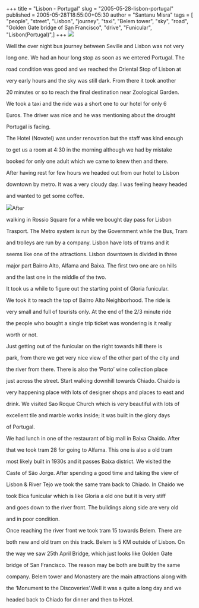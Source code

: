 +++
title = "Lisbon - Portugal"
slug = "2005-05-28-lisbon-portugal"
published = 2005-05-28T18:55:00+05:30
author = "Santanu Misra"
tags = [ "people", "street", "Lisbon", "journey", "taxi", "Belem tower", "sky", "road", "Golden Gate bridge of San Francisco", "drive", "Funicular", "Lisbon(Portugal)",]
+++
[![](../images/2005-05-28-lisbon-portugal-lisbon-tram.jpg)](http://www.flickr.com/photos/santm/11231754105/in/set-72157638399106266)

  

Well the over night bus journey between Seville and Lisbon was not very
long one. We had an hour long stop as soon as we entered Portugal. The
road condition was good and we reached the Oriental Stop of Lisbon at
very early hours and the sky was still dark. From there it took another
20 minutes or so to reach the final destination near Zoological Garden.
We took a taxi and the ride was a short one to our hotel for only 6
Euros. The driver was nice and he was mentioning about the drought
Portugal is facing.

  

The Hotel (Novotel) was under renovation but the staff was kind enough
to get us a room at 4:30 in the morning although we had by mistake
booked for only one adult which we came to knew then and there.

  

  

After having rest for few hours we headed out from our hotel to Lisbon
downtown by metro. It was a very cloudy day. I was feeling heavy headed
and wanted to get some coffee.

  

[![](../images/2005-05-28-lisbon-portugal-castle-lis.jpg)](http://www.flickr.com/photos/santm/11231863953/in/set-72157638399106266)After
walking in Rossio Square for a while we bought day pass for Lisbon
Trasport. The Metro system is run by the Government while the Bus, Tram
and trolleys are run by a company. Lisbon have lots of trams and it
seems like one of the attractions. Lisbon downtown is divided in three
major part Bairro Alto, Alfama and Baixa. The first two one are on hills
and the last one in the middle of the two.

  

It took us a while to figure out the starting point of Gloria funicular.
We took it to reach the top of Bairro Alto Neighborhood. The ride is
very small and full of tourists only. At the end of the 2/3 minute ride
the people who bought a single trip ticket was wondering is it really
worth or not.

  

Just getting out of the funicular on the right towards hill there is
park, from there we get very nice view of the other part of the city and
the river from there. There is also the ‘Porto’ wine collection place
just across the street. Start walking downhill towards Chiado. Chaido is
very happening place with lots of designer shops and places to east and
drink. We visited Sao Roque Church which is very beautiful with lots of
excellent tile and marble works inside; it was built in the glory days
of Portugal.

  

  

We had lunch in one of the restaurant of big mall in Baixa Chaido. After
that we took tram 28 for going to Alfama. This one is also a old tram
most likely built in 1930s and it passes Baixa district. We visited the
Caste of São Jorge. After spending a good time and taking the view of
Lisbon & River Tejo we took the same tram back to Chiado. In Chaido we
took Bica funicular which is like Gloria a old one but it is very stiff
and goes down to the river front. The buildings along side are very old
and in poor condition.

  

Once reaching the river front we took tram 15 towards Belem. There are
both new and old tram on this track. Belem is 5 KM outside of Lisbon. On
the way we saw 25th April Bridge, which just looks like Golden Gate
bridge of San Francisco. The reason may be both are built by the same
company. Belem tower and Monastery are the main attractions along with
the ‘Monument to the Discoveries’.Well it was a quite a long day and we
headed back to Chiado for dinner and then to Hotel.
